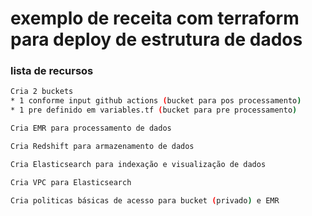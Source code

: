 # exemplo de receita com terraform para deploy de estrutura de dados

### lista de recursos

```bash
Cria 2 buckets
* 1 conforme input github actions (bucket para pos processamento)
* 1 pre definido em variables.tf (bucket para pre processamento)

Cria EMR para processamento de dados

Cria Redshift para armazenamento de dados

Cria Elasticsearch para indexação e visualização de dados

Cria VPC para Elasticsearch

Cria politicas básicas de acesso para bucket (privado) e EMR

```
